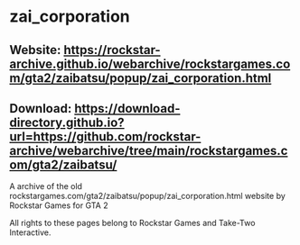 # zai_corporation

## Website: https://rockstar-archive.github.io/webarchive/rockstargames.com/gta2/zaibatsu/popup/zai_corporation.html

## Download: https://download-directory.github.io?url=https://github.com/rockstar-archive/webarchive/tree/main/rockstargames.com/gta2/zaibatsu/

A archive of the old rockstargames.com/gta2/zaibatsu/popup/zai_corporation.html website by Rockstar Games for GTA 2

All rights to these pages belong to Rockstar Games and Take-Two Interactive.
